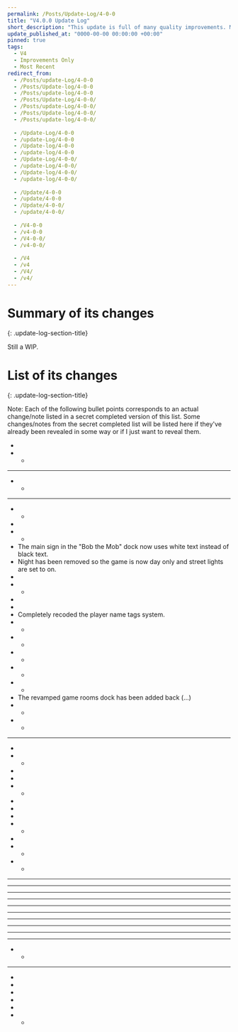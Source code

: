 ```yaml
---
permalink: /Posts/Update-Log/4-0-0
title: "V4.0.0 Update Log"
short_description: "This update is full of many quality improvements. Most of its changes are not noticeable to the average player but some are."
update_published_at: "0000-00-00 00:00:00 +00:00"
pinned: true
tags:
  - V4
  - Improvements Only
  - Most Recent
redirect_from:
  - /Posts/update-Log/4-0-0
  - /Posts/Update-log/4-0-0
  - /Posts/update-log/4-0-0
  - /Posts/Update-Log/4-0-0/
  - /Posts/update-Log/4-0-0/
  - /Posts/Update-log/4-0-0/
  - /Posts/update-log/4-0-0/
  
  - /Update-Log/4-0-0
  - /update-Log/4-0-0
  - /Update-log/4-0-0
  - /update-log/4-0-0
  - /Update-Log/4-0-0/
  - /update-Log/4-0-0/
  - /Update-log/4-0-0/
  - /update-log/4-0-0/
  
  - /Update/4-0-0
  - /update/4-0-0
  - /Update/4-0-0/
  - /update/4-0-0/
  
  - /V4-0-0
  - /v4-0-0
  - /V4-0-0/
  - /v4-0-0/
  
  - /V4
  - /v4
  - /V4/
  - /v4/
---
```


# Summary of its changes
{: .update-log-section-title}

Still a WIP.

# List of its changes
{: .update-log-section-title}

Note: Each of the following bullet points corresponds to an actual change/note listed in a secret completed version of this list. Some changes/notes from the secret completed list will be listed here if they've already been revealed in some way or if I just want to reveal them.

* 
* * 
* * * 
* * 
* * * 
* * 
* 
* * 
* The main sign in the "Bob the Mob" dock now uses white text instead of black text.
* Night has been removed so the game is now day only and street lights are set to on.
* 
* * 
* 
* 
* Completely recoded the player name tags system.
* * 
* * 
* * 
* * 
* * 
* The revamped game rooms dock has been added back (...)
* * 
* * 
* * * 
* 
* * 
* 
* 
* * 
* 
* 
* 
* * 
* 
* * 
* * 
* * * 
* * * 
* * * 
* * * 
* * * 
* * * 
* * * 
* * * 
* * * 
* * * 
* * 
* * * 
* 
* 
* 
* 
* 
* * 